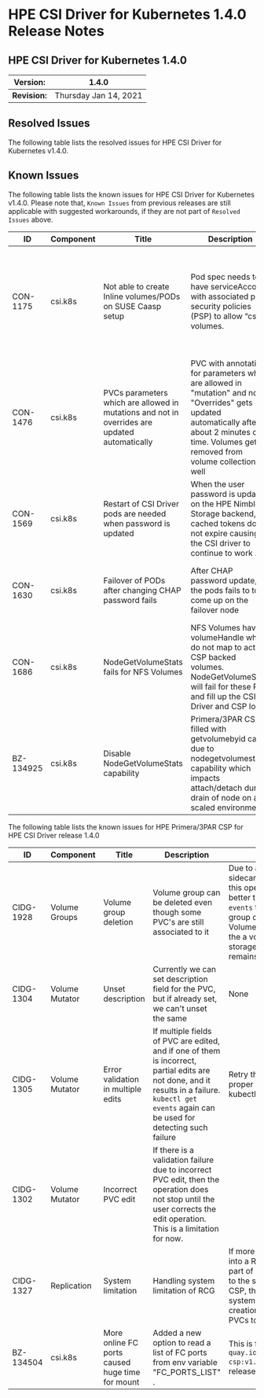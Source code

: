 # HPE CSI Driver for Kubernetes 1.4.0 Release Notes

## HPE CSI Driver for Kubernetes 1.4.0

| **Version:** |1.4.0|
|--------------|-----|
| **Revision:** | Thursday Jan 14, 2021 |

## Resolved Issues

The following table lists the resolved issues for HPE CSI Driver for Kubernetes v1.4.0.

## Known Issues

The following table lists the known issues for HPE CSI Driver for Kubernetes v1.4.0. Please note that, `Known Issues` from previous releases are still applicable with suggested workarounds, if they are not part of `Resolved Issues` above.

|ID|Component |Title|Description|Workaround|
|--|---------|-----|-----------|----------|
|CON-1175|csi.k8s|Not able to create Inline volumes/PODs on SUSE Caasp setup|Pod spec needs to have serviceAccount with associated pod security policies (PSP) to allow “csi” volumes.|1. Add "csi" to the "Privileged" PSP volume list. kubectl edit psp suse.caasp.psp.privileged <br />2. Create Service account & cluster bindings for pod-inline. <br />3. Add the service account created in step 2 in pod spec.<br />Please refer to https://documentation.suse.com/suse-caasp/4.2/single-html/caasp-admin/index.html#_pod_security_policies.
|CON-1476|csi.k8s|PVCs parameters which are allowed in mutations and not in overrides are updated automatically	|PVC with annotation for parameters which are allowed in "mutation" and not in "Overrides" gets updated automatically after about 2 minutes of time. Volumes get removed from volume collection as well	|Mutation fields need to be present for overrides in storage class to prevent this error.|
|CON-1569|csi.k8s|Restart of CSI Driver pods are needed when password is updated|When the user password is updated on the HPE Nimble Storage backend, the cached tokens do not expire causing the CSI driver to continue to work .|HPE CSI driver pods need to be restarted after making any change to the password.|
|CON-1630|csi.k8s|Failover of PODs after changing CHAP password fails|After CHAP password update, the pods fails to to come up on the failover node|Sometimes, we have seen that the pods get created on the failover node first before getting deleted from the original node. To overcome this, cordon the original node and then perform a drain of the pods.|
|CON-1686|csi.k8s|NodeGetVolumeStats fails for NFS Volumes| NFS Volumes have volumeHandle which do not map to actual CSP backed volumes. NodeGetVolumeStats will fail for these PVC and fill up the CSI Driver and CSP logs.| This is fixed with quay.io/hpestorage/csi-driver:v1.4.0-CON-1686 and will be officially available in the next release.|
|BZ-134925|csi.k8s|Disable NodeGetVolumeStats capability| Primera/3PAR CSP is filled with getvolumebyid calls due to nodegetvolumestats capability which impacts attach/detach during drain of node on a scaled environment .| This is fixed with `quay.io/hpestorage/csi-driver:v1.4.1-BZ-134925` and will be part of next release of csi-driver.|


The following table lists the known issues for HPE Primera/3PAR CSP for HPE CSI Driver release 1.4.0

|ID|Component |Title|Description|Workaround|
|--|---------|-----|-----------|----------|
|CIDG-1928|Volume Groups | Volume group deletion|Volume group can be deleted even though some PVC's are still associated to it | Due to a limitation in volume group sidecar, we are not able to prevent this operation from happening. It's better to check for the `kubectl get events` to understand the volume group deletion failures. Note: Volume group CR gets deleted but the a volume group content and the storage backed volume group remains|
|CIDG-1304|Volume Mutator| Unset description | Currently we can set description field for the PVC, but if already set, we can't unset the same| None |
|CIDG-1305|Volume Mutator| Error validation in multiple edits | If multiple fields of PVC are edited, and if one of them is incorrect, partial edits are not done, and it results in a failure. `kubectl get events` again can be used for detecting such failure| Retry the operation of edit with all proper values by looking at the kubectl events logs|
|CIDG-1302|Volume Mutator| Incorrect PVC edit| If there is a validation failure due to incorrect PVC edit, then the operation does not stop until the user corrects the edit operation. This is a limitation for now.|
|CIDG-1327|Replication| System limitation|Handling system limitation of RCG| If more than 60 volumes are added into a RCG (Remote Copy Group) as part of parallel volume addition, due to the stop/start of RCG internally by CSP, the backend array can reach system limits and can cause PVC creation failure. Limit the number of PVCs to be added |
|BZ-134504|csi.k8s| More online FC ports caused huge time for mount| Added a new option to read a list of FC ports from env variable "FC_PORTS_LIST" .| This is fixed with `quay.io/hpestorage/hpe3parprimera-csp:v1.2.1` and will be part of next release of csi-driver.|
